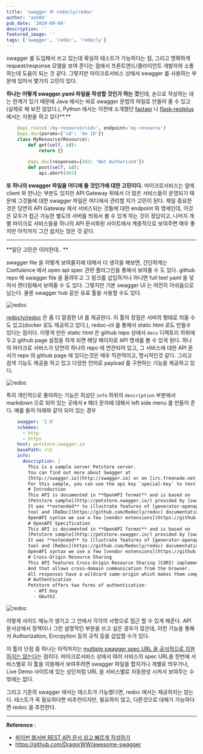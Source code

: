 ```yaml
---
title: 'swagger 와 redocly/redoc'
author: 'ash84'
pub_date: '2019-09-08'
description: ''
featured_image: ''
tags: ['swagger', 'redoc', 'redocly']
---
```


swagger 를 도입해서 쓰고 있는데 확실히 테스트가 가능하다는 점, 그리고 명확하게 request/response 모델을 보여 준다는 점에서 프론트엔드/클라이언트 개발자와 소통하는데 도움이 되는 것 같다. 그렇지만 마이크로서비스 상에서  swagger 를 사용하는 부분에 있어서 몇가지 고민이 있다. 

**하나는 어떻게 swagger.yaml 파일을 작성할 것인가 하는 것**인데, 손으로 작성하는 데는 한계가 있기 때문에 Java 에서는 바로 swagger 문법의 파일로 만들어 줄 수 있고(실제로 해 보진 않았다.), Python 에서는 이전에 소개했던 [fastapi](https://fastapi.tiangolo.com/) 나 [flask-restplus](https://flask-restplus.readthedocs.io/en/stable/swagger.html) 에서는 지원을 하고 있다**.** 

```python
    @api.route('/my-resource/<id>', endpoint='my-resource')
    @api.doc(params={'id': 'An ID'})
    class MyResource(Resource):
        def get(self, id):
            return {}
    
        @api.doc(responses={403: 'Not Authorized'})
        def post(self, id):
            api.abort(403)
```

**또 하나의 swagger 파일을 어디에 둘 것인가에 대한 고민이다.** 마이크로서비스는 앞에 client 와 만나는 부분도 있지만 API Gateway 뒤에서 더 많은 서비스들이 운영되기 때문에 그것들에 대한 swagger 파일은 어디에서 관리할 지가 고민이 된다. 제일 중요한 것은 당연히 API Gateway 에서 서비스되는 것들에 대한 endpoint 와 명세인데, 이것은 모두가 접근 가능한 별도의 서버를 띄워서 볼 수 있게 하는 것이 정답이고, 나머지 개별 마이크로 서비스들을 하나의 API 문서화된 사이트에서 계층적으로 보여주면 매우 좋지만 아직까지 그건 쉽지는 않은 것 같다. 

---

**일단 고민은 이러한데.. **

swagger file 을 어떻게 보여줄지에 대해서 더 생각을 해보면, 간단하게는 Confulence 에서 open api spec 관련 플러그인을 통해서 보여줄 수 도 있다. github repo 에 swagger file 을 올려두고 그 링크를 삽입하거나 아니면 full text yaml 을 넣어서 랜더링해서 보여줄 수 도 있다. 그렇지만 기본 swagger UI 는 여전히 아쉬움으로 남는다. 물론 swagger hub 같은 유료 툴을 사용할 수도 있다. 

 ![redoc](https://live.staticflickr.com/65535/48697610823_6605ecce41_z.jpg)


[redocly/redoc](https://github.com/Redocly/redoc) 은 좀 더 깔끔한 UI 를 제공한다. 이 툴의 장점은 서버의 형태로 띄울 수도 있고(docker 로도 제공하고 있다.), redoc-cli 를 통해서 static html 로도 만들수 있다는 점이다. 이렇게 만든 static html 은 github repo 상에서 `docs` 디렉토리 하위에 두고 github page 설정을 하게 되면 해당 페이지로 API 명세를 볼 수 있게 된다. 하나의 마이크로 서비스가 당연히 하나의 repo 에 연관되어 있고, 그 서비스에 대한 API 문서가 repo 의 github page 에 있다는것은 매우 직관적이고, 명시적인것 같다. 그리고 검색 기능도 제공을 하고 있고 다양한 언어로 payload 를 구현하는 기능을 제공하고 있다. 

 ![redoc](https://live.staticflickr.com/65535/48697950606_6acd7c2b1b_z.jpg)
 

특히 개인적으로 좋아하는 기능은 최상단 `info` 하위의 `description`  부분에서 markdown 으로 되어 있는 곳에서 `#`  헤더 문자에 대해서 left side menu 를 만들어 준다. 예를 들어 아래와 같이 되어 있는 경우 

```yaml
    swagger: '2.0'
    schemes:
      - http
      - https
    host: petstore.swagger.io
    basePath: /v2
    info:
      description: |
        This is a sample server Petstore server.
        You can find out more about Swagger at
        [http://swagger.io](http://swagger.io) or on [irc.freenode.net, #swagger](http://swagger.io/irc/).
        For this sample, you can use the api key `special-key` to test the authorization filters.
        # Introduction
        This API is documented in **OpenAPI format** and is based on
        [Petstore sample](http://petstore.swagger.io/) provided by [swagger.io](http://swagger.io) team.
        It was **extended** to illustrate features of [generator-openapi-repo](https://github.com/Rebilly/generator-openapi-repo)
        tool and [ReDoc](https://github.com/Redocly/redoc) documentation. In addition to standard
        OpenAPI syntax we use a few [vendor extensions](https://github.com/Redocly/redoc/blob/master/docs/redoc-vendor-extensions.md).
        # OpenAPI Specification
        This API is documented in **OpenAPI format** and is based on
        [Petstore sample](http://petstore.swagger.io/) provided by [swagger.io](http://swagger.io) team.
        It was **extended** to illustrate features of [generator-openapi-repo](https://github.com/Rebilly/generator-openapi-repo)
        tool and [ReDoc](https://github.com/Redocly/redoc) documentation. In addition to standard
        OpenAPI syntax we use a few [vendor extensions](https://github.com/Redocly/redoc/blob/master/docs/redoc-vendor-extensions.md).
        # Cross-Origin Resource Sharing
        This API features Cross-Origin Resource Sharing (CORS) implemented in compliance with  [W3C spec](https://www.w3.org/TR/cors/).
        And that allows cross-domain communication from the browser.
        All responses have a wildcard same-origin which makes them completely public and accessible to everyone, including any code on any site.
        # Authentication
        Petstore offers two forms of authentication:
          - API Key
          - OAuth2
```

 ![redoc](https://live.staticflickr.com/65535/48697950766_032cf9d0b3_z.jpg)

이렇게 사이드 메뉴가 생기고 그 안에서 각각의 사항으로 접근 할 수 있게 해준다. API 문서상에서 정책이나 그런 설명적인 부분을 쓰고 싶은 경우가 많은데, 이런 기능을 통해서 Authorization, Encrpytion 등의 규칙 등을 삽입할 수가 있다. 

이 툴의 단점 중 하나는 아직까지는 [multiple swagger spec URL 을 공식적으로 지원하지는 않는다](https://github.com/Redocly/redoc/issues/605#issuecomment-412455541)는 점이다. 마이크로서비스 상에서 여러 서비스의 spec URL을 한번에 서비스별로 이 툴을 이용해서 보여주려면 swagger 파일을 합치거나 개별로 띄우거나, Live Demo 사이트에 있는 상단처럼 URL 을 서비스별로 자동완성 시켜서 보여주는 수 밖에는 없다.

그리고 기존의 swagger 에서는 테스트가 가능했다면, redoc 에서는 제공하지는 않는다. 테스트가 꼭 필요하다면 비추천이지만, 필요하지 않고, 다른것으로 대체가 가능하다면 redoc 을 추천한다.

---

**Reference** : 
- [파이썬 웹서버 REST API 문서 쉽고 빠르게 작성하기](https://www.slideshare.net/YongseonLee1/pycon-korea-2019-rest-api-document-generation-164504789) 
- https://github.com/DragorWW/awesome-swagger
